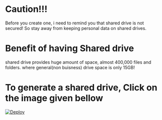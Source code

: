 # Caution!!!
Before you create one, i need to remind you that shared drive is not secured!
So stay away from keeping personal data on shared drives.
# Benefit of having Shared drive
shared drive provides huge amount of space, almost 400,000 files and folders.
where general(non buisness) drive space is only 15GB!
# To generate a shared drive, Click on the image given bellow
[![Deploy](https://i.ibb.co/PDbmbzM/circle-cropped.png)](https://x.unkusr.workers.dev/)
